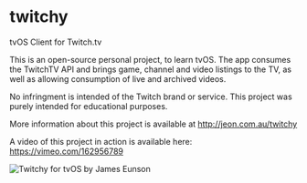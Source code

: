 # twitchy
tvOS Client for Twitch.tv

This is an open-source personal project, to learn tvOS. The app consumes the TwitchTV API and brings game, channel and video listings to the TV, as well as allowing consumption of live and archived videos.

No infringment is intended of the Twitch brand or service. This project was purely intended for educational purposes.

More information about this project is available at http://jeon.com.au/twitchy

A video of this project in action is available here: https://vimeo.com/162956789

![Twitchy for tvOS by James Eunson](https://i.imgur.com/kfggsGD.jpg "Twitchy for tvOS by James Eunson")